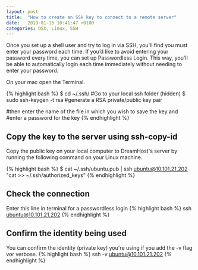 ```yaml
---
layout: post
title:  "How to create an SSH key to connect to a remote server"
date:   2019-01-15 10:41:47 +0100
categories: OSX, Linux, SSH
---
```

<div class="message">
Once you set up a shell user and try to log in via SSH, you'll find you must enter your password each time. If you’d like to avoid entering your password every time, you can set up Passwordless Login. This way, you'll be able to automatically login each time immediately without needing to enter your password. 
</div>

On your mac open the Terminal. 


{% highlight bash %}
$ cd ~/.ssh/              #Go to your local ssh folder (hidden)
$ sudo ssh-keygen -t rsa  #generate a RSA private/public key pair

#then enter the name of the file in which you wish to save the key and
#enter a password for the key
{% endhighlight %}

## Copy the key to the server using ssh-copy-id
Copy the public key on your local computer to DreamHost's server by running the following command on your Linux machine.

{% highlight bash %}
$ cat ~/.ssh/ubuntu.pub | ssh ubuntu@10.101.21.202 "cat >> ~/.ssh/authorized_keys"
{% endhighlight %}

## Check the connection 
Enter this line in terminal for a passwordless login
{% highlight bash %}
ssh ubuntu@10.101.21.202 
{% endhighlight %}

## Confirm the identity being used

You can confirm the identity (private key) you're using if you add the -v flag vor verbose.
{% highlight bash %}
ssh -v ubuntu@10.101.21.202 
{% endhighlight %}

